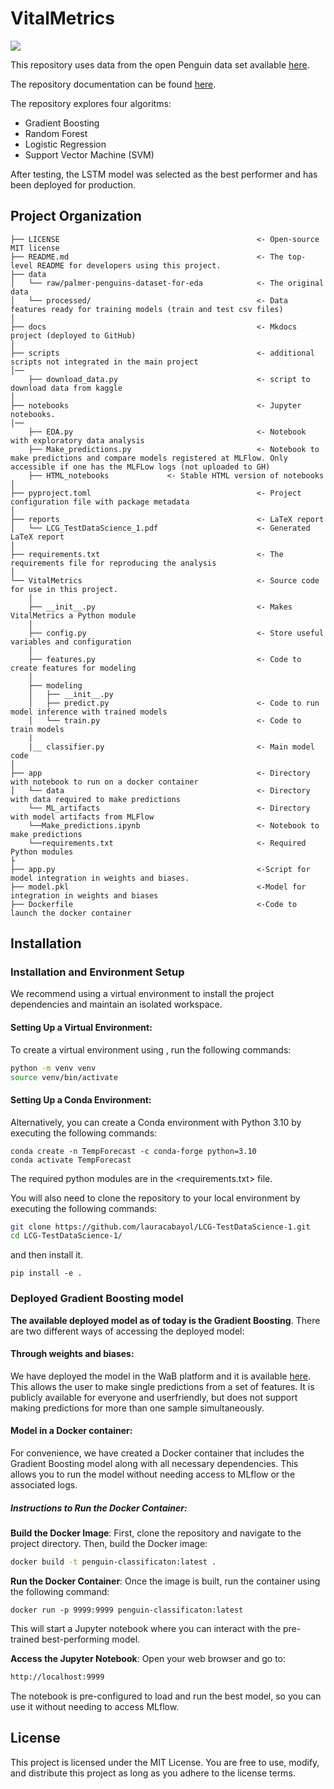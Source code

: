 # VitalMetrics

<a target="_blank" href="https://cookiecutter-data-science.drivendata.org/">
    <img src="https://img.shields.io/badge/CCDS-Project%20template-328F97?logo=cookiecutter" />
</a>

 This repository uses data from the open Penguin data set available [here](https://www.kaggle.com/datasets/satyajeetrai/palmer-penguins-dataset-for-eda).

The repository documentation can be found [here](https://lauracabayol.github.io/LCG-TestDataScience-1/).

The repository explores four algoritms: 

- Gradient Boosting
- Random Forest
- Logistic Regression
- Support Vector Machine (SVM)

After testing, the LSTM model was selected as the best performer and has been deployed for production.

## Project Organization

```
├── LICENSE                                            <- Open-source MIT license 
├── README.md                                          <- The top-level README for developers using this project.
├── data
│   └── raw/palmer-penguins-dataset-for-eda            <- The original data
│   └── processed/                                     <- Data features ready for training models (train and test csv files)
│
├── docs                                               <- Mkdocs project (deployed to GitHub)
│
├── scripts                                            <- additional scripts not integrated in the main project
│──
    ├── download_data.py                               <- script to download data from kaggle
│
├── notebooks                                          <- Jupyter notebooks. 
│──
    ├── EDA.py                                         <- Notebook with exploratory data analysis
    ├── Make_predictions.py                            <- Notebook to make predictions and compare models registered at MLFlow. Only accessible if one has the MLFLow logs (not uploaded to GH)
    ├── HTML_notebooks             <- Stable HTML version of notebooks
│
├── pyproject.toml                                     <- Project configuration file with package metadata  
│
├── reports                                            <- LaTeX report
│   └── LCG_TestDataScience_1.pdf                      <- Generated LaTeX report
│
├── requirements.txt                                   <- The requirements file for reproducing the analysis 
│
└── VitalMetrics                                       <- Source code for use in this project.
    │
    ├── __init__.py                                    <- Makes VitalMetrics a Python module
    │
    ├── config.py                                      <- Store useful variables and configuration
    │    
    ├── features.py                                    <- Code to create features for modeling
    │
    ├── modeling                
    │   ├── __init__.py 
    │   ├── predict.py                                 <- Code to run model inference with trained models          
    │   └── train.py                                   <- Code to train models
    |
    |__ classifier.py                                  <- Main model code
│
├── app                                                <- Directory with notebook to run on a docker container
│   └── data                                           <- Directory with data required to make predictions
    └── ML_artifacts                                   <- Directory with model artifacts from MLFlow
    └──Make_predictions.ipynb                          <- Notebook to make predictions
    └──requirements.txt                                <- Required Python modules
├
├── app.py                                             <-Script for model integration in weights and biases.
├── model.pkl                                          <-Model for integration in weights and biases
├── Dockerfile                                         <-Code to launch the docker container
```

## Installation

### Installation and Environment Setup
We recommend using a virtual environment to install the project dependencies and maintain an isolated workspace.
#### Setting Up a Virtual Environment:
To create a virtual environment using <venv>, run the following commands:
```bash
python -m venv venv
source venv/bin/activate   
```
#### Setting Up a Conda Environment:
Alternatively, you can create a Conda environment with Python 3.10 by executing the following commands:
```
conda create -n TempForecast -c conda-forge python=3.10
conda activate TempForecast
```
The required python modules are in the <requirements.txt> file.

You will also need to clone the repository to your local environment by executing the following commands:

```bash
git clone https://github.com/lauracabayol/LCG-TestDataScience-1.git
cd LCG-TestDataScience-1/
```
and then install it.

```
pip install -e .
``` 

### Deployed Gradient Boosting model
**The available deployed model as of today is the Gradient Boosting**. There are two different ways of accessing the deployed model:

#### Through weights and biases:
We have deployed the model in the WaB platform and it is available [here](https://huggingface.co/spaces/lauracabayol/PENGUINS_CLASSIFIER). This allows the user to make single predictions from a set of features. It is publicly available for everyone and userfriendly, but does not support making predictions for more than one sample simultaneously. 

#### Model in a Docker container:

For convenience, we have created a Docker container that includes the Gradient Boosting model along with all necessary dependencies. This allows you to run the model without needing access to MLflow or the associated logs.

##### Instructions to Run the Docker Container:

**Build the Docker Image**: First, clone the repository and navigate to the project directory. Then, build the Docker image:
```bash
docker build -t penguin-classificaton:latest .
```
**Run the Docker Container**: Once the image is built, run the container using the following command:
```
docker run -p 9999:9999 penguin-classificaton:latest
```
This will start a Jupyter notebook where you can interact with the pre-trained best-performing model.

**Access the Jupyter Notebook**: Open your web browser and go to:
```bash
http://localhost:9999
```
The notebook is pre-configured to load and run the best model, so you can use it without needing to access MLflow.

## License

This project is licensed under the MIT License. You are free to use, modify, and distribute this project as long as you adhere to the license terms.






